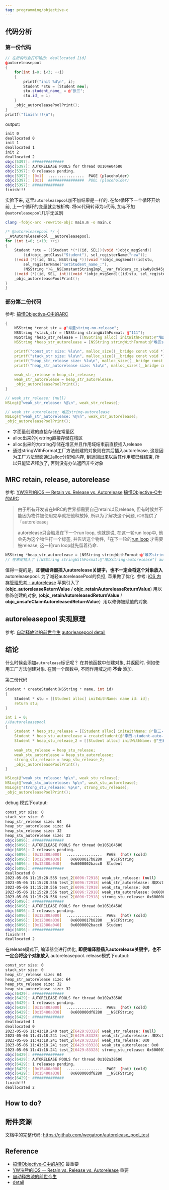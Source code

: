 ```yaml
---
tag: programming/objective-c
---
```

## 代码分析
### 第一份代码
```c++
// 在析构时会打印输出: deallocated [id]
@autoreleasepool
{
    for(int i=0; i<3; ++i)
    {
        printf("init %d\n", i);
        Student *stu = [Student new];
        stu.student_name_ = @"张三";
        stu.id_ = i;  
    }
    _objc_autoreleasePoolPrint();
}
printf("finish!!!\n");
```

output:
```bash
init 0
deallocated 0
init 1
deallocated 1
init 2
deallocated 2
objc[5397]: ##############
objc[5397]: AUTORELEASE POOLS for thread 0x104e04580
objc[5397]: 0 releases pending.
objc[5397]: [0x1]  ................  PAGE (placeholder)
objc[5397]: [0x1]  ################  POOL (placeholder)
objc[5397]: ##############
finish!!!
```
实验下来, 这里`autoreleasepool`加不加结果是一样的. 在for循环下一个循环开始前, 上一个循环的变量就会被析构. 
将oc代码转译为c代码, 加与不加`@autoreleasepool`几乎无区别
```bash
clang -fobjc-arc -rewrite-objc main.m -o main.c
```
```c
/* @autoreleasepool */ { 
__AtAutoreleasePool __autoreleasepool; 
for (int i=0; i<10; ++i)
{
    Student *stu = ((Student *(*)(id, SEL))(void *)objc_msgSend)(
        (id)objc_getClass("Student"), sel_registerName("new"));
    ((void (*)(id, SEL, NSString *))(void *)objc_msgSend)((id)stu, 
        sel_registerName("setStudent_name_:"), 
        (NSString *)&__NSConstantStringImpl__var_folders_cx_skw0y8c945g5d97875rg_z700000gn_T_main2_473b6b_mi_0);
    ((void (*)(id, SEL, int))(void *)objc_msgSend)((id)stu, sel_registerName("setId_:"), (int)i);
    _objc_autoreleasePoolPrint();
}
}
```
### 部分第二份代码
参考: [搞懂Objective-C中的ARC](https://www.jianshu.com/p/ed84101e0efe)
```c++
{
    NSString *const_str = @"常量string-no-release";
    NSString *stack_str = [NSString stringWithFormat: @"111"];
    NSString *heap_str_release = [[NSString alloc] initWithFormat:@"堆区string-release"];
    NSString *heap_str_autorelease = [NSString stringWithFormat:@"堆区string-autorelease"];

    printf("const_str size: %lu\n", malloc_size((__bridge const void *)const_str)); // const_str size: 0
    printf("stack_str size: %lu\n", malloc_size((__bridge const void *)stack_str)); // stack_str size: 0
    printf("heap_str_release size: %lu\n", malloc_size((__bridge const void *)heap_str_release)); // heap_str_release size: 64
    printf("heap_str_autorelease size: %lu\n", malloc_size((__bridge const void *)heap_str_autorelease));// heap_str_autorelease size: 64
    
    weak_str_release = heap_str_release;
    weak_str_autorelease = heap_str_autorelease;
    _objc_autoreleasePoolPrint();
}

// weak_str_release: (null)
NSLog(@"weak_str_release: %@\n", weak_str_release);

// weak_str_autorelease: 堆区string-autorelease
NSLog(@"weak_str_autorelease: %@\n", weak_str_autorelease);
_objc_autoreleasePoolPrint();
```
- 字面量创建的直接存储在常量区
- alloc出来的小string直接存储在栈区
- alloc出来的大string存储在堆区并且作用域结束前直接插入release
- 通过stringWithFormat工厂方法创建的对象则在其后插入autorelease, 这是因为工厂方法里面通过alloc分配堆内存, 到返回出来以后其作用域已经结束, 所以只能延迟释放了, 否则没有办法返回非空对象

## MRC retain, release, autorelease
参考:
[YW浣熊的iOS — Retain vs. Release vs. Autorelease](https://medium.com/@yw.raccoon/yw%E6%B5%A3%E7%86%8A%E7%9A%84ios-retain-vs-release-vs-autorelease-bf5c368ba371)
[搞懂Objective-C中的ARC](https://www.jianshu.com/p/ed84101e0efe)

> 由于所有开发者在MRC的世界都需要自己retain以及release, 但有时候并不能因为物件被使用完毕就把他释放掉, 所以为了解决这个问题, iOS提供了「autorelease」
> 
> autorelease只会触发在下一个run loop, 也就是说, 在这一轮run loop中, 他会先为这个物件打一个标签, 并告诉这个物件,「在下一轮的[run loop](https://developer.apple.com/library/archive/documentation/Cocoa/Conceptual/Multithreading/RunLoopManagement/RunLoopManagement.html#//apple_ref/doc/uid/10000057i-CH16-SW1) 才需要被release, 这一轮run loop就先留着待命.  

```c++
NSString *heap_str_autorelease = [NSString stringWithFormat:@"堆区string-autorelease"];
// 在末尾插入了 [[NSString stringWithFormat:@"堆区string-autorelease"] autorelease]
```
值得一提的是，**即便编译器插入autorelease关键字，也不一定会将这个对象放入** autoreleasepool. 为了减轻autoreleasePool的负担, 苹果做了优化.
参考: [iOS 内存管理思考 - autorelease](https://minosjy.com/2021/09/12/18/439/)
苹果引入了(**objc_autoreleaseReturnValue** / **objc_retainAutoreleaseReturnValue**) 用以修饰创建的对象, (**objc_retainAutoreleasedReturnValue** / **objc_unsafeClaimAutoreleasedReturnValue**）用以修饰被赋值的对象.


## autoreleasepool 实现原理
参考: [自动释放池的前世今生](https://draveness.me/autoreleasepool/#AutoreleasePoolPage) [autorleasepool detail](https://juejin.cn/post/6877085831647985677#heading-39)


## 结论

什么时候会添加`autorelease`标记呢？
 在其他函数中创建对象, 并返回时. 例如使用工厂方法创建对象.
 在同一个函数中, 不同作用域之间 __不会__ 添加.


第二份代码
```c++
Student * createStudent(NSString * name, int id)
{
    Student * stu = [[Student alloc] initWithName: name id: id]; 
    return stu;
}

int i = 0;
//@autoreleasepool
{
    Student * heap_stu_release = [[Student alloc] initWithName: @"张三-student-release" id: i];        
    Student * heap_stu_autorelease = createStudent(@"李四-student-auto-release",  i+1);
    Student * heap_stu_release_2 = [[Student alloc] initWithName: @"王五-student-release" id: i+2];
    
    weak_stu_release = heap_stu_release;
    weak_stu_autorelease = heap_stu_autorelease;
    strong_stu_release = heap_stu_release_2;
    _objc_autoreleasePoolPrint();
}

NSLog(@"weak_stu_release: %p\n", weak_stu_release);
NSLog(@"weak_stu_autorelease: %p\n", weak_stu_autorelease);
NSLog(@"strong_stu_release: %p\n", strong_stu_release);
_objc_autoreleasePoolPrint();
```

debug 模式下output:
```bash
const_str size: 0
stack_str size: 0
heap_str_release size: 64
heap_str_autorelease size: 64
heap_stu_release size: 32
heap_stu_autorelease size: 32
objc[6096]: ##############
objc[6096]: AUTORELEASE POOLS for thread 0x105164580
objc[6096]: 2 releases pending.
objc[6096]: [0x12380a000]  ................  PAGE  (hot) (cold)
objc[6096]: [0x12380a038]    0x6000017b8280  __NSCFString
objc[6096]: [0x12380a040]    0x6000002bacc0  Student
objc[6096]: ##############
deallocated 0
2023-05-06 11:15:28.555 test_2[6096:72918] weak_str_release: (null)
2023-05-06 11:15:28.556 test_2[6096:72918] weak_str_autorelease: 堆区string-autorelease
2023-05-06 11:15:28.556 test_2[6096:72918] weak_stu_release: 0x0
2023-05-06 11:15:28.556 test_2[6096:72918] weak_stu_autorelease: 0x6000002bacc0
2023-05-06 11:15:28.556 test_2[6096:72918] strong_stu_release: 0x6000002bace0
objc[6096]: ##############
objc[6096]: AUTORELEASE POOLS for thread 0x105164580
objc[6096]: 2 releases pending.
objc[6096]: [0x12380a000]  ................  PAGE  (hot) (cold)
objc[6096]: [0x12380a038]    0x6000017b8280  __NSCFString
objc[6096]: [0x12380a040]    0x6000002bacc0  Student
objc[6096]: ##############
finish!!!
deallocated 2
```

在release模式下, 编译器会进行优化, **即便编译器插入autorelease关键字，也不一定会将这个对象放入** autoreleasepool. release模式下output:
```bash
const_str size: 0
stack_str size: 0
heap_str_release size: 64
heap_str_autorelease size: 64
heap_stu_release size: 32
heap_stu_autorelease size: 32
objc[6429]: ##############
objc[6429]: AUTORELEASE POOLS for thread 0x102a38580
objc[6429]: 1 releases pending.
objc[6429]: [0x15480a000]  ................  PAGE  (hot) (cold)
objc[6429]: [0x15480a038]    0x600000df8280  __NSCFString
objc[6429]: ##############
deallocated 1
deallocated 0
2023-05-06 11:41:18.240 test_2[6429:83328] weak_str_release: (null)
2023-05-06 11:41:18.241 test_2[6429:83328] weak_str_autorelease: 堆区string-autorelease
2023-05-06 11:41:18.241 test_2[6429:83328] weak_stu_release: 0x0
2023-05-06 11:41:18.241 test_2[6429:83328] weak_stu_autorelease: 0x0
2023-05-06 11:41:18.241 test_2[6429:83328] strong_stu_release: 0x6000018face0
objc[6429]: ##############
objc[6429]: AUTORELEASE POOLS for thread 0x102a38580
objc[6429]: 1 releases pending.
objc[6429]: [0x15480a000]  ................  PAGE  (hot) (cold)
objc[6429]: [0x15480a038]    0x600000df8280  __NSCFString
objc[6429]: ##############
finish!!!
deallocated 2
```

## How to do?


## 附件资源
文档中的完整代码: https://github.com/wegatron/autorelease_pool_test


## Reference
* [搞懂Objective-C中的ARC](https://www.jianshu.com/p/ed84101e0efe) 最重要
* [YW浣熊的iOS — Retain vs. Release vs. Autorelease](https://medium.com/@yw.raccoon/yw%E6%B5%A3%E7%86%8A%E7%9A%84ios-retain-vs-release-vs-autorelease-bf5c368ba371) 重要
* [自动释放池的前世今生](https://draveness.me/autoreleasepool/#AutoreleasePoolPage)
* [detail](https://juejin.cn/post/6877085831647985677#heading-39)